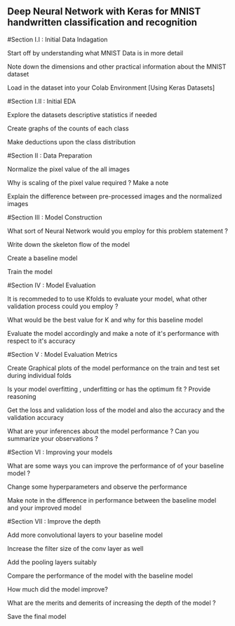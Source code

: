 ## Deep Neural Network with Keras for MNIST handwritten classification and recognition

#Section I.I : Initial Data Indagation

Start off by understanding what MNIST Data is in more detail

Note down the dimensions and other practical information about the MNIST dataset

Load in the dataset into your Colab Environment [Using Keras Datasets]

#Section I.II : Initial EDA

Explore the datasets descriptive statistics if needed

Create graphs of the counts of each class

Make deductions upon the class distribution

#Section II : Data Preparation

Normalize the pixel value of the all images

Why is scaling of the pixel value required ? Make a note

Explain the difference between pre-processed images and the normalized images

#Section III : Model Construction

What sort of Neural Network would you employ for this problem statement ?

Write down the skeleton flow of the model

Create a baseline model

Train the model

#Section IV : Model Evaluation

It is recommeded to to use Kfolds to evaluate your model, what other validation process could you employ ?

What would be the best value for K and why for this baseline model

Evaluate the model accordingly and make a note of it's performance with respect to it's accuracy

#Section V : Model Evaluation Metrics

Create Graphical plots of the model performance on the train and test set during individual folds

Is your model overfitting , underfitting or has the optimum fit ? Provide reasoning

Get the loss and validation loss of the model and also the accuracy and the validation accuracy

What are your inferences about the model performance ? Can you summarize your observations ?

#Section VI : Improving your models

What are some ways you can improve the performance of of your baseline model ?

Change some hyperparameters and observe the performance

Make note in the difference in performance between the baseline model and your improved model

#Section VII : Improve the depth

Add more convolutional layers to your baseline model

Increase the filter size of the conv layer as well

Add the pooling layers suitably

Compare the performance of the model with the baseline model

How much did the model improve?

What are the merits and demerits of increasing the depth of the model ?

Save the final model
